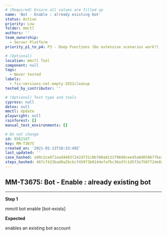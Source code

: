 ```yaml
---
# (Required) Ensure all values are filled up
name: 'Bot - Enable : already existing bot'
status: Active
priority: Low
folder: mmctl
authors: ''
team_ownership:
  - Server Platform
priority_p1_to_p4: P3 - Deep Functions (Do extensive scenarios work?)

# (Optional)
location: mmctl Tool
component: null
tags:
  - Never tested
labels:
  - fix-versions-not-empty-2022cleanup
tested_by_contributor: ''

# (Optional) Test type and tools
cypress: null
detox: null
mmctl: Update
playwright: null
rainforest: []
manual_test_environments: []

# Do not change
id: 8562187
key: MM-T3675
created_on: '2021-01-13T10:33:49Z'
last_updated: ''
case_hashed: a90c2ce6f1ead44837242d731c0b708a8131f9840cee45a0d050677be3839f02913bd93e9f04c295c7d689ce44f8bad9
steps_hashed: 467c7423bad0a2bcbcf459f3b0144efa7bc36a3fc1d5f2e758f72de8a94abe90fed1aafd6f41fffc9f078abe133941d4
---
```


<!-- (Auto-generated) Based on frontmatter's "key" and "name" -->

## MM-T3675: Bot - Enable : already existing bot

---

**Step 1**

mmctl bot enable \[bot-exists]

**Expected**

enables an existing bot account
